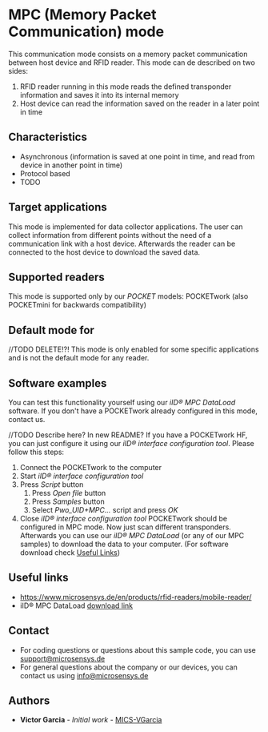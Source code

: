 # MPC (Memory Packet Communication) mode
This communication mode consists on a memory packet communication between host device and RFID reader. This mode can de described on two sides:
1. RFID reader running in this mode reads the defined transponder information and saves it into its internal memory
2. Host device can read the information saved on the reader in a later point in time

## Characteristics
* Asynchronous (information is saved at one point in time, and read from device in another point in time)
* Protocol based
* TODO

## Target applications
This mode is implemented for data collector applications. The user can collect information from different points without the need of a communication link with a host device. Afterwards the reader can be connected to the host device to download the saved data.

## Supported readers
This mode is supported only by our *POCKET* models: POCKETwork (also POCKETmini for backwards compatibility)

## Default mode for
//TODO DELETE!?!
This mode is only enabled for some specific applications and is not the default mode for any reader.

## Software examples
You can test this functionality yourself using our *iID® MPC DataLoad* software.
If you don't have a POCKETwork already configured in this mode, contact us.

//TODO Describe here? In new README?
If you have a POCKETwork HF, you can just configure it using our _iID® interface configuration tool_. Please follow this steps:
1. Connect the POCKETwork to the computer 
2. Start _iID® interface configuration tool_
3. Press _Script_ button
	1. Press _Open file_ button
	2. Press _Samples_ button
	3. Select _Pwo_UID+MPC..._ script and press _OK_
4. Close _iID® interface configuration tool_
POCKETwork should be configured in MPC mode. Now just scan different transponders. Afterwards you can use our *iID® MPC DataLoad* (or any of our MPC samples) to download the data to your computer.
(For software download check [Useful Links](#Useful-links))

## Useful links
* https://www.microsensys.de/en/products/rfid-readers/mobile-reader/
* iID® MPC DataLoad [download link](https://www.microsensys.de/downloads/CDContent/Install/iID%c2%ae%20POCKET.zip)

## Contact
* For coding questions or questions about this sample code, you can use [support@microsensys.de](mailto:support@microsensys.de)
* For general questions about the company or our devices, you can contact us using [info@microsensys.de](mailto:info@microsensys.de)

## Authors

* **Victor Garcia** - *Initial work* - [MICS-VGarcia](https://github.com/MICS-VGarcia/)
